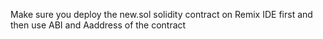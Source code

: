 Make sure you deploy the new.sol solidity contract on Remix IDE first and then use ABI and Aaddress of the contract  
